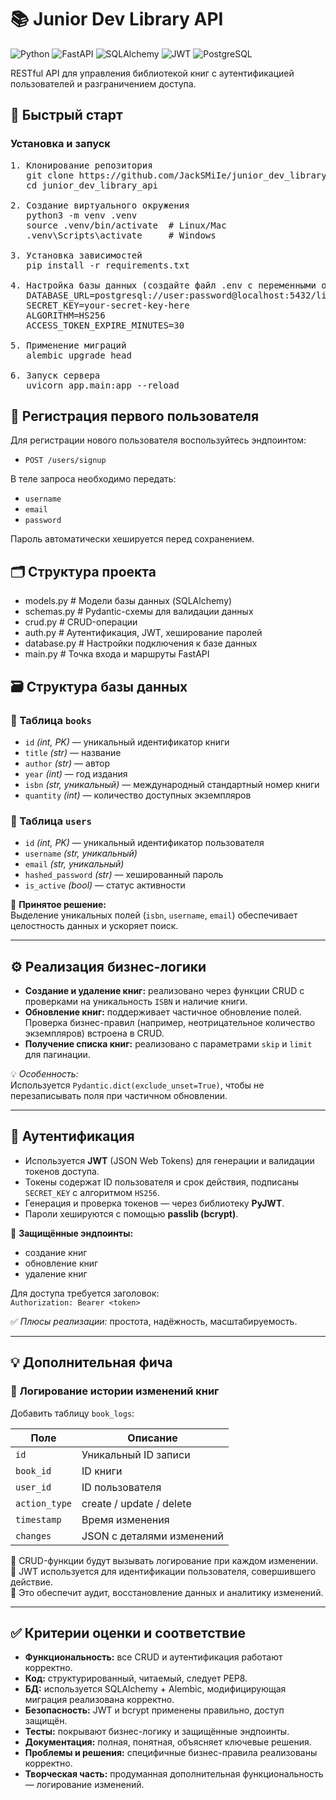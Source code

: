 # 📚 Junior Dev Library API

![Python](https://img.shields.io/badge/Python-3.7+-blue) 
![FastAPI](https://img.shields.io/badge/Framework-FastAPI-green) 
![SQLAlchemy](https://img.shields.io/badge/ORM-SQLAlchemy-red) 
![JWT](https://img.shields.io/badge/Auth-JWT-orange) 
![PostgreSQL](https://img.shields.io/badge/DB-PostgreSQL-blueviolet)

RESTful API для управления библиотекой книг с аутентификацией пользователей и разграничением доступа.

## 🚀 Быстрый старт

### Установка и запуск

<pre>
1. Клонирование репозитория
   git clone https://github.com/JackSMiIe/junior_dev_library_api.git
   cd junior_dev_library_api

2. Создание виртуального окружения
   python3 -m venv .venv
   source .venv/bin/activate  # Linux/Mac
   .venv\Scripts\activate     # Windows

3. Установка зависимостей
   pip install -r requirements.txt

4. Настройка базы данных (создайте файл .env с переменными окружения)
   DATABASE_URL=postgresql://user:password@localhost:5432/library_db
   SECRET_KEY=your-secret-key-here
   ALGORITHM=HS256
   ACCESS_TOKEN_EXPIRE_MINUTES=30

5. Применение миграций
   alembic upgrade head

6. Запуск сервера
   uvicorn app.main:app --reload
</pre>

## 🧾 Регистрация первого пользователя

Для регистрации нового пользователя воспользуйтесь эндпоинтом:

- `POST /users/signup`

В теле запроса необходимо передать:

- `username`
- `email`
- `password`

Пароль автоматически хешируется перед сохранением.

## 🗂 Структура проекта
- models.py # Модели базы данных (SQLAlchemy)
- schemas.py # Pydantic-схемы для валидации данных
- crud.py # CRUD-операции
- auth.py # Аутентификация, JWT, хеширование паролей
- database.py # Настройки подключения к базе данных
- main.py # Точка входа и маршруты FastAPI

## 🗃 Структура базы данных

### 📘 Таблица `books`
- `id` *(int, PK)* — уникальный идентификатор книги
- `title` *(str)* — название
- `author` *(str)* — автор
- `year` *(int)* — год издания
- `isbn` *(str, уникальный)* — международный стандартный номер книги
- `quantity` *(int)* — количество доступных экземпляров

### 👤 Таблица `users`
- `id` *(int, PK)* — уникальный идентификатор пользователя
- `username` *(str, уникальный)*
- `email` *(str, уникальный)*
- `hashed_password` *(str)* — хешированный пароль
- `is_active` *(bool)* — статус активности

📌 **Принятое решение:**  
Выделение уникальных полей (`isbn`, `username`, `email`) обеспечивает целостность данных и ускоряет поиск.

---

## ⚙️ Реализация бизнес-логики

- **Создание и удаление книг:** реализовано через функции CRUD с проверками на уникальность `ISBN` и наличие книги.
- **Обновление книг:** поддерживает частичное обновление полей. Проверка бизнес-правил (например, неотрицательное количество экземпляров) встроена в CRUD.
- **Получение списка книг:** реализовано с параметрами `skip` и `limit` для пагинации.

💡 *Особенность:*  
Используется `Pydantic.dict(exclude_unset=True)`, чтобы не перезаписывать поля при частичном обновлении.

---

## 🔐 Аутентификация

- Используется **JWT** (JSON Web Tokens) для генерации и валидации токенов доступа.
- Токены содержат ID пользователя и срок действия, подписаны `SECRET_KEY` с алгоритмом `HS256`.
- Генерация и проверка токенов — через библиотеку **PyJWT**.
- Пароли хешируются с помощью **passlib (bcrypt)**.

🔐 **Защищённые эндпоинты:**
- создание книг
- обновление книг
- удаление книг

Для доступа требуется заголовок:  
`Authorization: Bearer <token>`

✅ *Плюсы реализации:* простота, надёжность, масштабируемость.

---

## 💡 Дополнительная фича

### 📓 Логирование истории изменений книг

Добавить таблицу `book_logs`:

| Поле         | Описание |
|--------------|----------|
| `id`         | Уникальный ID записи |
| `book_id`    | ID книги |
| `user_id`    | ID пользователя |
| `action_type`| create / update / delete |
| `timestamp`  | Время изменения |
| `changes`    | JSON с деталями изменений |

📌 CRUD-функции будут вызывать логирование при каждом изменении.  
📌 JWT используется для идентификации пользователя, совершившего действие.  
📌 Это обеспечит аудит, восстановление данных и аналитику изменений.

---

## ✅ Критерии оценки и соответствие

- **Функциональность:** все CRUD и аутентификация работают корректно.
- **Код:** структурированный, читаемый, следует PEP8.
- **БД:** используется SQLAlchemy + Alembic, модифицирующая миграция реализована корректно.
- **Безопасность:** JWT и bcrypt применены правильно, доступ защищён.
- **Тесты:** покрывают бизнес-логику и защищённые эндпоинты.
- **Документация:** полная, понятная, объясняет ключевые решения.
- **Проблемы и решения:** специфичные бизнес-правила реализованы корректно.
- **Творческая часть:** продуманная дополнительная функциональность — логирование изменений.

